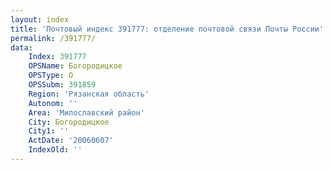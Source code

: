 ```yaml
---
layout: index
title: 'Почтовый индекс 391777: отделение почтовой связи Почты России'
permalink: /391777/
data:
    Index: 391777
    OPSName: Богородицкое
    OPSType: О
    OPSSubm: 391859
    Region: 'Рязанская область'
    Autonom: ''
    Area: 'Милославский район'
    City: Богородицкое
    City1: ''
    ActDate: '20060607'
    IndexOld: ''
---
```

